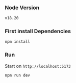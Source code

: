 ### Node Version

```bash
v18.20
```


### First install Dependencies

```bash
npm install
```

### Run

Start on `http://localhost:5173`

```bash
npm run dev
```
